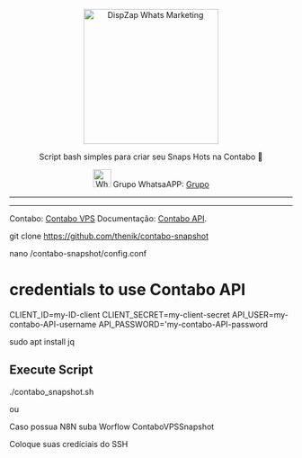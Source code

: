 <p align="center">
<img src="https://cwmkt.com.br/wp-content/uploads/2023/08/logo-github-cwmkt.svg" alt="DispZap Whats Marketing" width="240" />
<p align="center">Script bash simples para criar seu Snaps Hots na Contabo 🚀</p>
</p>
  
<p align="center">
<img src="https://whatsapp.com/favicon.ico" alt="WhatsAPP-logo" width="32" />
<span>Grupo WhatsaAPP: </span>
<a href="https://link.cwmkt.com.br/grupo-whats" target="_blank">Grupo</a>
</p>

<hr />
<hr />


Contabo: [Contabo VPS](https://contabo.com/en/vps/) Documentação: [Contabo API](https://api.contabo.com/).

git clone https://github.com/thenik/contabo-snapshot

nano /contabo-snapshot/config.conf

# credentials to use Contabo API
CLIENT_ID=my-ID-client
CLIENT_SECRET=my-client-secret
API_USER=my-contabo-API-username
API_PASSWORD='my-contabo-API-password

sudo apt install jq

## Execute Script

./contabo_snapshot.sh

ou

Caso possua N8N suba Worflow ContaboVPSSnapshot

Coloque suas crediciais do SSH 



















